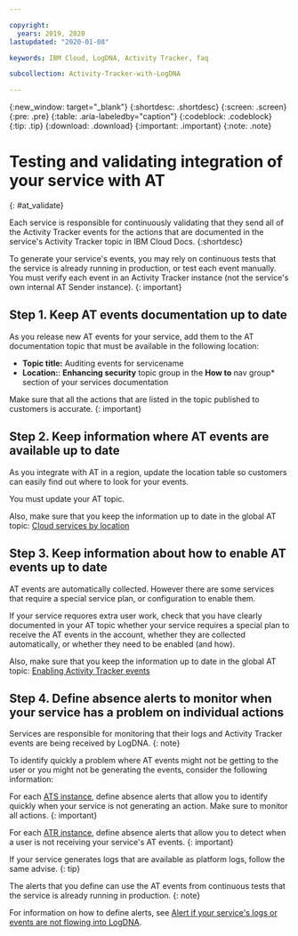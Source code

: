 ```yaml
---

copyright:
  years: 2019, 2020
lastupdated: "2020-01-08"

keywords: IBM Cloud, LogDNA, Activity Tracker, faq

subcollection: Activity-Tracker-with-LogDNA

---
```


{:new_window: target="_blank"}
{:shortdesc: .shortdesc}
{:screen: .screen}
{:pre: .pre}
{:table: .aria-labeledby="caption"}
{:codeblock: .codeblock}
{:tip: .tip}
{:download: .download}
{:important: .important}
{:note: .note}


# Testing and validating integration of your service with AT 
{: #at_validate}

Each service is responsible for continuously validating that they send all of the Activity Tracker events for the actions that are documented in the service's Activity Tracker topic in IBM Cloud Docs.
{:shortdesc}

To generate your service's events, you may rely on continuous tests that the service is already running in production, or test each event manually. You must verify each event in an Activity Tracker instance (not the service's own internal AT Sender instance).
{: important}



## Step 1. Keep AT events documentation up to date

As you release new AT events for your service, add them to the AT documentation topic that must be available in the following location:

* **Topic title:** Auditing events for servicename
* **Location:**: **Enhancing security** topic group in the **How to** nav group* section of your services documentation


Make sure that all the actions that are listed in the topic published to customers is accurate.
{: important}

## Step 2. Keep information where AT events are available up to date

As you integrate with AT in a region, update the location table so customers can easily find out where to look for your events.

You must update your AT topic.

Also, make sure that you keep the information up to date in the global AT topic: [Cloud services by location](/docs/Activity-Tracker-with-LogDNA?topic=Activity-Tracker-with-LogDNA-cloud_services_locations)

## Step 3. Keep information about how to enable AT events up to date

AT events are automatically collected. However there are some services that require a special service plan, or configuration to enable them.

If your service requores extra user work, check that you have clearly documented in your AT topic whether your service requires a special plan to receive the AT events in the account, whether they are collected automatically, or whether they need to be enabled (and how). 

Also, make sure that you keep the information up to date in the global AT topic: [Enabling Activity Tracker events](/docs/Activity-Tracker-with-LogDNA?topic=Activity-Tracker-with-LogDNA-events_opt-in)

## Step 4. Define absence alerts to monitor when your service has a problem on individual actions

Services are responsible for monitoring that their logs and Activity Tracker events are being received by LogDNA.
{: note}

To identify quickly a problem where AT events might not be getting to the user or you might not be generating the events, consider the following information:

For each [ATS instance](/docs/Activity-Tracker-with-LogDNA?topic=Activity-Tracker-with-LogDNA-enable_st#ATS), define absence alerts that allow you to identify quickly when your service is not generating an action. Make sure to monitor all actions.
{: important}

For each [ATR instance](/docs/Activity-Tracker-with-LogDNA?topic=Activity-Tracker-with-LogDNA-enable_st#ATR), define absence alerts that allow you to detect when a user is not receiving your service's AT events.
{: important}

If your service generates logs that are available as platform logs, follow the same advise.
{: tip}


The alerts that you define can use the AT events from continuous tests that the service is already running in production.
{: note}


For information on how to define alerts, see [Alert if your service's logs or events are not flowing into LogDNA](/docs/Activity-Tracker-with-LogDNA?topic=Activity-Tracker-with-LogDNA-enable_st#alert).

